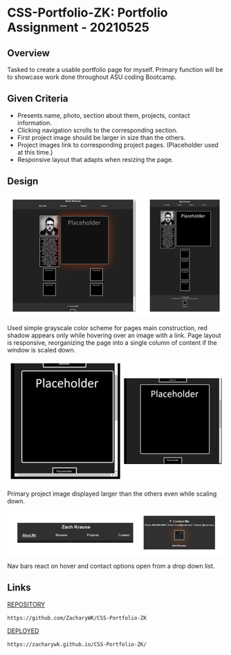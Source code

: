 # CSS-Portfolio-ZK: Portfolio Assignment - 20210525

## Overview
Tasked to create a usable portfolio page for myself. Primary function will be to showcase work done throughout ASU coding Bootcamp.

## Given Criteria
* Presents name, photo, section about them, projects, contact information.
* Clicking navigation scrolls to the corresponding section.
* First project image should be larger in size than the others.
* Project images link to corresponding project pages. (Placeholder used at this time.)
* Responsive layout that adapts when resizing the page.


## Design
![image](./Assets/IMG/Portfolio.png)

Used simple grayscale color scheme for pages main construction, red shadow appears only while hovering over an image with a link. 
Page layout is responsive, reorganizing the page into a single column of content if the window is scaled down.

![image](./Assets/IMG/Portfolio%20(1).png)

Primary project image displayed larger than the others even while scaling down.

![image](./Assets/IMG/Portfolio%20(2).png)

Nav bars react on hover and contact options open from a drop down list.


## Links
[REPOSITORY](https://github.com/ZacharyWK/CSS-Portfolio-ZK)
```
https://github.com/ZacharyWK/CSS-Portfolio-ZK
```

[DEPLOYED](https://zacharywk.github.io/CSS-Portfolio-ZK/)
```
https://zacharywk.github.io/CSS-Portfolio-ZK/
```
